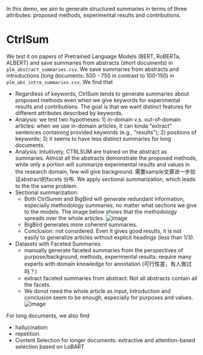 In this demo, we aim to generate structured summaries in terms of three attributes: proposed methods, experimental results and contributions.

# CtrlSum
We test it on papers of Pretrained Language Models (BERT, RoBERTa, ALBERT) and save summaries from abstracts (short documents) in `plm_abstract_summaries.csv`. We save summaries from abstracts and introductions (long documents: 500 - 750 in contrast to 100-150) in `plm_abs_intro_summaries.csv`. 
We find that
* Regardless of keywords, CtrlSum tends to generate summaries about proposed methods even when we give keywords for experimental results and contributions. The goal is that we want distinct features for different attributes described by keywords.
* Analysis: we test two hypotheses: 1) in-domain v.s. out-of-domain articles: when we use in-domain articles, it can kinda "extract" sentences containing provided keywords (e.g., "results"); 2) positions of keywords; 3) it seems to have less distinct summaries for long documents.
* Analysis: Intuitively, CTRLSUM are trained on the abstract as summaries. Almost all the abstracts demonstrate the proposed methods, while only a portion will summarize experimental results and values in the research domain, few will give background. 需要sample文章进一步验证abstract的facets 分布. We apply sectional summarization, which leads to the the same problem.
* Sectional summarization: 
  + Both CtrlSumm and BigBird will generate redundant information, especially methodology summaries, no matter what sections we give to the models. The image below shows that the methodology spreads over the whole articles.
  ![image](https://user-images.githubusercontent.com/43598514/228387539-aa9f352a-368b-451d-9091-69a4dc383d2a.png)
  + BigBird generates more coherent summaries.
  + Conclusion: not considered. Even it gives good results, it is not easily to generalize articles without explicit headings (less than 1/3).
* Datasets with Faceted Summaries
  + manually generate faceted summaries from the perspectives of purpose/background, methods, experimental results: require many experts with domain knowledge for annotation (可行性差，有人做过吗？)
  + extract faceted summaries from abstract: Not all abstracts contain all the facets.
  + We donot need the whole article as input, Introduction and conclusion seem to be enough, especially for purposes and values.
  ![image](https://user-images.githubusercontent.com/43598514/228387015-22195c77-d13b-4b47-88eb-9335cab6dbc1.png)

For long documents, we also find
* hallucination: 
* repetition.
* Content Selection for longer documents: extractive and attention-based selection based on LoBART


